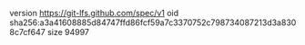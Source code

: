 version https://git-lfs.github.com/spec/v1
oid sha256:a3a41608885d84747ffd86fcf59a7c3370752c798734087213d3a8308c7cf647
size 94997
